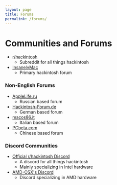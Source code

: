 ```yaml
---
layout: page
title: Forums
permalink: /forums/
---
```


# Communities and Forums

* [r/hackintosh](https://www.reddit.com/r/hackintosh)
  * Subreddit for all things hackintosh
* [InsanelyMac](https://www.insanelymac.com)
  * Primary hackintosh forum
  
### Non-English Forums

* [AppleLife.ru](https://applelife.ru)
  * Russian based forum
* [Hackintosh-Forum.de](http://hackintosh-forum.de)
  * German based forum
* [macos86.it](https://www.macos86.it)
  * Italian based forum
* [PCbeta.com](http://bbs.pcbeta.com/viewthread-1815623-1-1.html)
  * Chinese based forum

### Discord Communities

* [Official r/hackintosh Discord](https://discord.gg/Wxam8aH)
  * A discord for all things hackintosh
  * Mainly specializing in Intel hardware
* [AMD-OSX's Discord](https://discord.gg/qudxDed)
  * Discord specializing in AMD hardware
